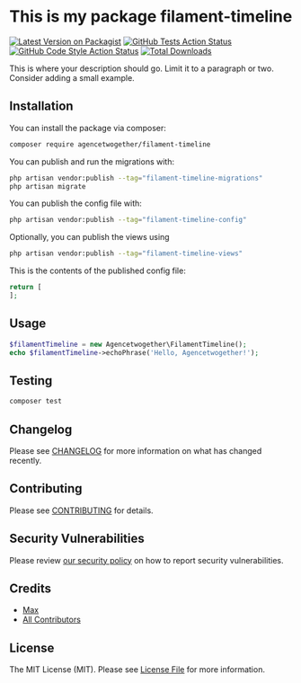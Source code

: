 # This is my package filament-timeline

[![Latest Version on Packagist](https://img.shields.io/packagist/v/agencetwogether/filament-timeline.svg?style=flat-square)](https://packagist.org/packages/agencetwogether/filament-timeline)
[![GitHub Tests Action Status](https://img.shields.io/github/actions/workflow/status/agencetwogether/filament-timeline/run-tests.yml?branch=main&label=tests&style=flat-square)](https://github.com/agencetwogether/filament-timeline/actions?query=workflow%3Arun-tests+branch%3Amain)
[![GitHub Code Style Action Status](https://img.shields.io/github/actions/workflow/status/agencetwogether/filament-timeline/fix-php-code-styling.yml?branch=main&label=code%20style&style=flat-square)](https://github.com/agencetwogether/filament-timeline/actions?query=workflow%3A"Fix+PHP+code+styling"+branch%3Amain)
[![Total Downloads](https://img.shields.io/packagist/dt/agencetwogether/filament-timeline.svg?style=flat-square)](https://packagist.org/packages/agencetwogether/filament-timeline)



This is where your description should go. Limit it to a paragraph or two. Consider adding a small example.

## Installation

You can install the package via composer:

```bash
composer require agencetwogether/filament-timeline
```

You can publish and run the migrations with:

```bash
php artisan vendor:publish --tag="filament-timeline-migrations"
php artisan migrate
```

You can publish the config file with:

```bash
php artisan vendor:publish --tag="filament-timeline-config"
```

Optionally, you can publish the views using

```bash
php artisan vendor:publish --tag="filament-timeline-views"
```

This is the contents of the published config file:

```php
return [
];
```

## Usage

```php
$filamentTimeline = new Agencetwogether\FilamentTimeline();
echo $filamentTimeline->echoPhrase('Hello, Agencetwogether!');
```

## Testing

```bash
composer test
```

## Changelog

Please see [CHANGELOG](CHANGELOG.md) for more information on what has changed recently.

## Contributing

Please see [CONTRIBUTING](.github/CONTRIBUTING.md) for details.

## Security Vulnerabilities

Please review [our security policy](../../security/policy) on how to report security vulnerabilities.

## Credits

- [Max](https://github.com/agencetwogether)
- [All Contributors](../../contributors)

## License

The MIT License (MIT). Please see [License File](LICENSE.md) for more information.
